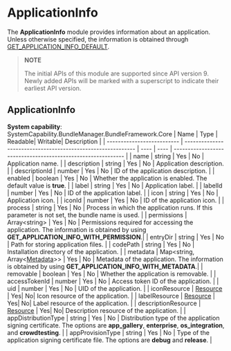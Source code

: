 # ApplicationInfo

The **ApplicationInfo** module provides information about an application. Unless otherwise specified, the information is obtained through [GET_APPLICATION_INFO_DEFAULT](js-apis-bundleManager.md).

> **NOTE**
>
> The initial APIs of this module are supported since API version 9. Newly added APIs will be marked with a superscript to indicate their earliest API version.

## ApplicationInfo

**System capability**: SystemCapability.BundleManager.BundleFramework.Core
| Name                      | Type                                                        | Readable| Writable| Description                                                        |
| -------------------------- | ------------------------------------------------------------ | ---- | ---- | ------------------------------------------------------------ |
| name                       | string                                                       | Yes  | No  | Application name.                                                |
| description                | string                                                       | Yes  | No  | Application description.                                                |
| descriptionId              | number                                                       | Yes  | No  | ID of the application description.                                  |
| enabled                    | boolean                                                      | Yes  | No  | Whether the application is enabled. The default value is **true**.                          |
| label                      | string                                                       | Yes  | No  | Application label.                                                |
| labelId                    | number                                                 | Yes  | No  | ID of the application label.                                  |
| icon                       | string                                                       | Yes  | No  | Application icon.                                                |
| iconId                     | number                                                 | Yes  | No  | ID of the application icon.                                              |
| process                    | string                                                       | Yes  | No  | Process in which the application runs. If this parameter is not set, the bundle name is used.                  |
| permissions                | Array\<string>                                               | Yes  | No  | Permissions required for accessing the application. The information is obtained by using **GET_APPLICATION_INFO_WITH_PERMISSION**.|
| entryDir                   | string                                                       | Yes  | No  | Path for storing application files.                                        |
| codePath                   | string                                                       | Yes  | No  | Installation directory of the application.                                            |
| metadata                   | Map\<string, Array\<[Metadata](js-apis-bundleManager-metadata.md)>> | Yes  | No  | Metadata of the application. The information is obtained by using **GET_APPLICATION_INFO_WITH_METADATA**.|
| removable                  | boolean                                                      | Yes  | No  | Whether the application is removable.                                        |
| accessTokenId             | number                                                       | Yes  | No  | Access token ID of the application.                                     |
| uid                       | number                                                       | Yes  | No  | UID of the application.                                               |
| iconResource              | [Resource](js-apis-resource-manager.md#resource9) | Yes| No| Icon resource of the application.                        |
| labelResource             | [Resource](js-apis-resource-manager.md#resource9) | Yes| No| Label resource of the application.                        |
| descriptionResource       | [Resource](js-apis-resource-manager.md#resource9) | Yes| No| Description resource of the application.                        |
| appDistributionType       | string                                                       | Yes  | No  | Distribution type of the application signing certificate. The options are **app_gallery**, **enterprise**, **os_integration**, and **crowdtesting**.   |
| appProvisionType          | string                                                       | Yes  | No  | Type of the application signing certificate file. The options are **debug** and **release**.          |
